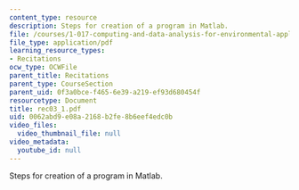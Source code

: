 ```yaml
---
content_type: resource
description: Steps for creation of a program in Matlab.
file: /courses/1-017-computing-and-data-analysis-for-environmental-applications-fall-2003/0062abd9e08a2168b2fe8b6eef4edc0b_rec03_1.pdf
file_type: application/pdf
learning_resource_types:
- Recitations
ocw_type: OCWFile
parent_title: Recitations
parent_type: CourseSection
parent_uid: 0f3a0bce-f465-6e39-a219-ef93d680454f
resourcetype: Document
title: rec03_1.pdf
uid: 0062abd9-e08a-2168-b2fe-8b6eef4edc0b
video_files:
  video_thumbnail_file: null
video_metadata:
  youtube_id: null
---
```

Steps for creation of a program in Matlab.

